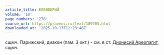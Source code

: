 ```yaml
---
article_title: ЕЛЕВФЕРИЙ
volume: '18'
page_numbers: '278'
source_url: https://pravenc.ru/text/189705.html
downloaded_at: '2025-10-13T12:23:48Z'
---
```


сщмч. Парижский, диакон (пам. 3 окт.) - см. в ст. [Дионисий Ареопагит](<https://pravenc.ru/text/Дионисий Ареопагит.html>), сщмч.
